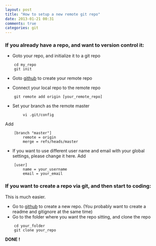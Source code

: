 ```yaml
---
layout: post
title: "How to setup a new remote git repo"
date: 2013-01-21 00:31
comments: true
categories: git 
---
```


### If you already have a repo, and want to version control it:

* Goto your repo, and initialize it to a git repo

```
	cd my_repo
	git init
```

* Goto [github](http://github.com) to create your remote repo

* Connect your local repo to the remote repo

```		
	git remote add origin [your_remote_repo]
```	

* Set your branch as the remote master

```		
		vi .git/config
```
   Add
	
```		
	[branch "master"]
		remote = origin
		merge = refs/heads/master
```

* If you want to use different user name and email with your global settings, please change it here. Add

```		
	[user]
		name = your_username
		email = your_email
``` 		     

### If you want to create a repo via git, and then start to coding:

This is much easier.

* Go to [github](http://github.com) to create a new repo. (You probably want to create a readme and gitignore at the same time)
* Go to the folder where you want the repo sitting, and clone the repo

```
	cd your_folder
	git clone your_repo
```		
__DONE !__